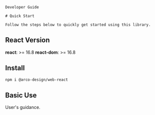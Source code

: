 `````
Developer Guide

# Quick Start

Follow the steps below to quickly get started using this library.
`````

## React Version

**react**: >= 16.8
**react-dom**: >= 16.8

## Install

```bash
npm i @arco-design/web-react
```

## Basic Use

User's guidance.
